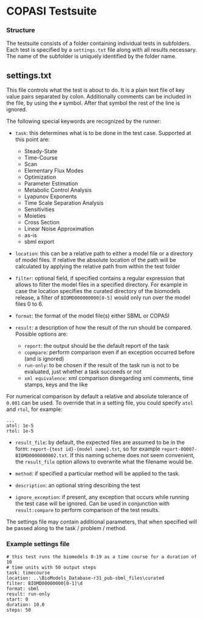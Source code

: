 
# COPASI Testsuite

### Structure
The testsuite consists of a folder containing individual tests in subfolders. Each test is specified by a `settings.txt` file along with all results necessary. The name of the subfolder is uniquely identified by the folder name. 

## settings.txt
This file controls what the test is about to do. It is a plain text file of key value pairs separated by colon. Additionally comments can be included in the file, by using the `#` symbol. After that symbol the rest of the line is ignored.  

The following special keywords are recognized by the runner: 

* `task`: this determines what is to be done in the test case. Supported at this point are:
 
	* Steady-State
	* Time-Course
	* Scan
	* Elementary Flux Modes
	* Optimization
	* Parameter Estimation
	* Metabolic Control Analysis
	* Lyapunov Exponents
	* Time Scale Separation Analysis
	* Sensitivities
	* Moieties
	* Cross Section
	* Linear Noise Approximation
	* as-is
	* sbml export
	
* `location`: this can be a relative path to either a model file or a directory of model files. If relative the absolute location of the path will be calculated by applying the relative path from within the test folder

* `filter`: optional field, if specified contains a regular expression that allows to filter the model files in a specified directory. For example in case the location specifies the curated directory of the biomodels release, a filter of `BIOMD000000000[0-5]` would only run over the model files 0 to 6.   

* `format`: the format of the model file(s) either SBML or COPASI

* `result`: a description of how the result of the run should be compared. Possible options are: 


	* `report`: the output should be the default report of the task
	* `copmpare`: perform comparison even if an exception occurred before (and is ignored)
	* `run-only`: to be chosen if the result of the task run is not to be evaluated, just whether a task succeeds or not
	* `xml equivalence`: xml comparison disregarding xml comments, time stamps, keys and the like

For numerical comparison by default a relative and absolute tolerance of `0.001` can be used. To override that in a setting file, you could specify `atol` and `rtol`, for example: 

```
...
atol: 1e-5
rtol: 1e-5

```


* `result_file`: by default, the expected files are assumed to be in the form: `report-{test id}-{model name}.txt`, so for example `report-00007-BIOMD0000000002.txt`. If this naming scheme does not seem convenient, the `result_file` option allows to overwrite what the filename would be.

* `method`: if specified a particular method will be applied to the task.

* `description`: an optional string describing the test

* `ignore_exception`: if present, any exception that occurs while running the test case will be ignored. Can be used in conjunction with `result:compare` to perform comparison of the test results. 

The settings file may contain additional parameters, that when specified will be passed along to the task / problem / method.


### Example settings  file


	# this test runs the biomodels 0-19 as a time course for a duration of 10 
	# time units with 50 output steps
	task: timecourse
	location: ..\BioModels_Database-r31_pub-sbml_files\curated
	filter: BIOMD00000000[0-1]\d
	format: sbml
	result: run-only
	start: 0
	duration: 10.0
	steps: 50

